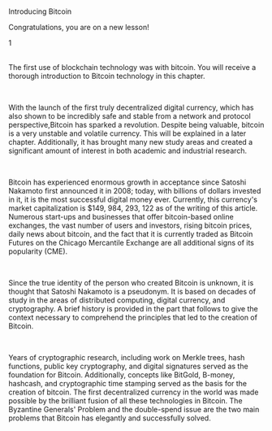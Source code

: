 <br>
<p id="title-lesson">Introducing Bitcoin</p>
<p id="sub-md">Congratulations, you are on a new lesson!</p>
<div id="line-md">1</div>
<br>
<p id="sub-md">The first use of blockchain technology was with <span id="special-word">bitcoin</span>. You will receive a thorough introduction to Bitcoin technology in this chapter.</p>

<br>
<p id="sub-md">With the launch of the first truly decentralized digital currency, which has also shown to be incredibly safe and stable from a network and protocol perspective,<span id="special-word">Bitcoin</span> has sparked a revolution. Despite being valuable, bitcoin is a very unstable and volatile currency. This will be explained in a later chapter. Additionally, it has brought many new study areas and created a significant amount of interest in both academic and industrial research.</p>

<br>
<p id="sub-md"><span id="special-word">Bitcoin</span> has experienced enormous growth in acceptance since Satoshi Nakamoto first announced it in 2008; today, with billions of dollars invested in it, it is the most successful digital money ever. Currently, this currency's market capitalization is $149, 984, 293, 122 as of the writing of this article. Numerous start-ups and businesses that offer bitcoin-based online exchanges, the vast number of users and investors, rising bitcoin prices, daily news about bitcoin, and the fact that it is currently traded as Bitcoin Futures on the Chicago Mercantile Exchange are all additional signs of its popularity (CME).</p>

<br>
<p id="sub-md">Since the true identity of the person who created Bitcoin is unknown, it is thought that <span id="special-word">Satoshi Nakamoto</span> is a pseudonym. It is based on decades of study in the areas of distributed computing, digital currency, and cryptography. A brief history is provided in the part that follows to give the context necessary to comprehend the principles that led to the creation of Bitcoin.</p>

<br>
<p id="sub-md">Years of cryptographic research, including work on <span id="special-word"> Merkle trees, hash functions, public key cryptography, and digital signatures</span> served as the foundation for Bitcoin. Additionally, concepts like BitGold, B-money, hashcash, and cryptographic time stamping served as the basis for the creation of bitcoin. The first decentralized currency in the world was made possible by the brilliant fusion of all these technologies in Bitcoin. The Byzantine Generals' Problem and the double-spend issue are the two main problems that Bitcoin has elegantly and successfully solved.</p>




